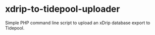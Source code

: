 # xdrip-to-tidepool-uploader
Simple PHP command line script to upload an xDrip database export to Tidepool.
